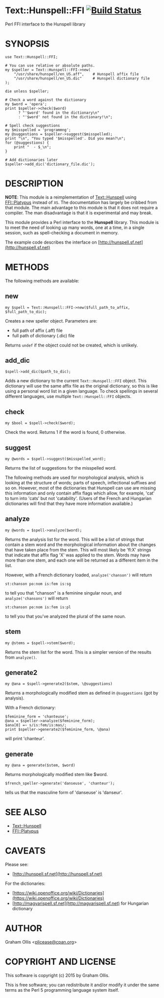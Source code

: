 # Text::Hunspell::FFI [![Build Status](https://secure.travis-ci.org/plicease/Text-Hunspell-FFI.png)](http://travis-ci.org/plicease/Text-Hunspell-FFI)

Perl FFI interface to the Hunspell library

# SYNOPSIS

    use Text::Hunspell::FFI;

    # You can use relative or absolute paths.
    my $speller = Text::Hunspell::FFI->new(
        "/usr/share/hunspell/en_US.aff",    # Hunspell affix file
        "/usr/share/hunspell/en_US.dic"     # Hunspell dictionary file
    );

    die unless $speller;

    # Check a word against the dictionary
    my $word = 'opera';
    print $speller->check($word)
          ? "'$word' found in the dictionary\n"
          : "'$word' not found in the dictionary!\n";

    # Spell check suggestions
    my $misspelled = 'programmng';
    my @suggestions = $speller->suggest($misspelled);
    print "\n", "You typed '$misspelled'. Did you mean?\n";
    for (@suggestions) {
        print "  - $_\n";
    }

    # Add dictionaries later
    $speller->add_dic('dictionary_file.dic');

# DESCRIPTION

**NOTE**: This module is a reimplementation of [Text::Hunspell](https://metacpan.org/pod/Text::Hunspell)
using [FFI::Platypus](https://metacpan.org/pod/FFI::Platypus) instead of `XS`.  The documentation has
largely be cribbed from that module.  The main advantage to this
module is that it does not require a compiler.  The man disadvantage
is that it is experimental and may break.

This module provides a Perl interface to the **Hunspell** library.
This module is to meet the need of looking up many words,
one at a time, in a single session, such as spell-checking
a document in memory.

The example code describes the interface on [http://hunspell.sf.net](http://hunspell.sf.net)

# METHODS

The following methods are available:

## new

    my $spell = Text::Hunspell::FFI->new($full_path_to_affix, $full_path_to_dic);

Creates a new speller object. Parameters are:

- full path of affix (.aff) file
- full path of dictionary (.dic) file

Returns `undef` if the object could not be created, which is unlikely.

## add\_dic

    $spell->add_dic($path_to_dic);

Adds a new dictionary to the current `Text::Hunspell::FFI` object. This dictionary
will use the same affix file as the original dictionary, so this is like using
a personal word list in a given language. To check spellings in several
different languages, use multiple `Text::Hunspell::FFI` objects.

## check

    my $bool = $spell->check($word);

Check the word. Returns 1 if the word is found, 0 otherwise.

## suggest

    my @words = $spell->suggest($misspelled_word);

Returns the list of suggestions for the misspelled word.

The following methods are used for morphological analysis, which is looking
at the structure of words; parts of speech, inflectional suffixes and so on.
However, most of the dictionaries that Hunspell can use are missing this
information and only contain affix flags which allow, for example, 'cat' to
turn into 'cats' but not 'catability'. (Users of the French and Hungarian
dictionaries will find that they have more information available.)

## analyze

    my @words = $spell->analyze($word);

Returns the analysis list for the word. This will be a list of
strings that contain a stem word and the morphological information
about the changes that have taken place from the stem. This will
most likely be 'fl:X' strings that indicate that affix flag 'X'
was applied to the stem. Words may have more than one stem, and
each one will be returned as a different item in the list.

However, with a French dictionary loaded, `analyze('chanson')` will return

    st:chanson po:nom is:fem is:sg

to tell you that "chanson" is a feminine singular noun, and
`analyze('chansons')` will return

    st:chanson po:nom is:fem is:pl

to tell you that you've analyzed the plural of the same noun.

## stem

    my @stems = $spell->stem($word);

Returns the stem list for the word. This is a simpler version of the
results from `analyze()`.

## generate2

    my @ana = $spell->generate2($stem, \@suggestions)

Returns a morphologically modified stem as defined in
`@suggestions` (got by analysis).

With a French dictionary:

    $feminine_form = 'chanteuse';
    @ana = $speller->analyze($feminine_form);
    $ana[0] =~ s/is:fem/is:mas/;
    print $speller->generate2($feminine_form, \@ana)

will print 'chanteur'.

## generate

    my @ana = generate($stem, $word)

Returns morphologically modified stem like $word.

    $french_speller->generate('danseuse', 'chanteur');

tells us that the masculine form of 'danseuse' is 'danseur'.

# SEE ALSO

- [Text::Hunspell](https://metacpan.org/pod/Text::Hunspell)
- [FFI::Platypus](https://metacpan.org/pod/FFI::Platypus)

# CAVEATS

Please see:

- [http://hunspell.sf.net](http://hunspell.sf.net)

For the dictionaries:

- [https://wiki.openoffice.org/wiki/Dictionaries](https://wiki.openoffice.org/wiki/Dictionaries)
- [http://magyarispell.sf.net](http://magyarispell.sf.net) for Hungarian dictionary

# AUTHOR

Graham Ollis &lt;plicease@cpan.org>

# COPYRIGHT AND LICENSE

This software is copyright (c) 2015 by Graham Ollis.

This is free software; you can redistribute it and/or modify it under
the same terms as the Perl 5 programming language system itself.
